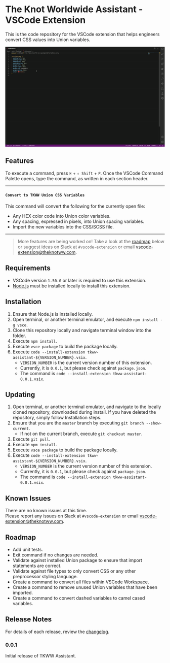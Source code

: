 # The Knot Worldwide Assistant - VSCode Extension

This is the code repository for the VSCode extension that helps engineers convert CSS values into Union variables.

![TKWW Assistant Convert](docs/TKWW%20Assistant%20-%20Convert.gif)

## Features
To execute a command, press `⌘` + `⇧ Shift` + `P`. Once the VSCode Command Palette opens, type the command, as written in each section header.

---
#### `Convert to TKWW Union CSS Variables`
This command will convert the following for the currently open file:
* Any HEX color code into Union color variables.
* Any spacing, expressed in pixels, into Union spacing variables.
* Import the new variables into the CSS/SCSS file.
---

> More features are being worked on! Take a look at the [roadmap](#Roadmap) below or suggest ideas on Slack at `#vscode-extension` or email vscode-extension@theknotww.com.

## Requirements
* VSCode version `1.50.0` or later is required to use this extension.
* [Node.js](https://nodejs.org/en/) must be installed locally to install this extension.

## Installation
1. Ensure that Node.js is installed locally.
2. Open terminal, or another terminal emulator, and execute `npm install -g vsce`.
3. Clone this repository locally and navigate terminal window into the folder.
4. Execute `npm install`.
5. Execute `vsce package` to build the package locally.
6. Execute `code --install-extension tkww-assistant-${VERSION_NUMBER}.vsix`.
   * `VERSION_NUMBER` is the current version number of this extension.
   * Currently, it is `0.0.1`, but please check against `package.json`.
   * The command is `code --install-extension tkww-assistant-0.0.1.vsix`.

## Updating
1. Open terminal, or another terminal emulator, and navigate to the locally cloned repository, downloaded during install. If you have deleted the repository, simply follow Installation steps.
2. Ensure that you are the `master` branch by executing `git branch --show-current`.
   * If not on the current branch, execute `git checkout master`.
3. Execute `git pull`.
4. Execute `npm install`.
5. Execute `vsce package` to build the package locally.
6. Execute `code --install-extension tkww-assistant-${VERSION_NUMBER}.vsix`.
   * `VERSION_NUMBER` is the current version number of this extension.
   * Currently, it is `0.0.1`, but please check against `package.json`.
   * The command is `code --install-extension tkww-assistant-0.0.1.vsix`.

## Known Issues
There are no known issues at this time. \
Please report any issues on Slack at `#vscode-extension` or email vscode-extension@theknotww.com.

## Roadmap
* Add unit tests.
* Exit command if no changes are needed.
* Validate against installed Union package to ensure that import statements are correct.
* Validate against file types to only convert CSS or any other preprocessor styling language.
* Create a command to convert all files within VSCode Workspace.
* Create a command to remove unused Union variables that have been imported.
* Create a command to convert dashed variables to camel cased variables.

## Release Notes
For details of each release, review the [changelog](docs/CHANGELOG.md).

### 0.0.1
Initial release of TKWW Assistant.
